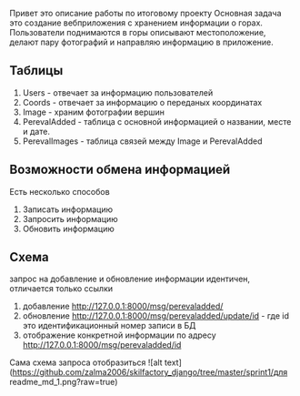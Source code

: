 Привет это описание работы по итоговому проекту
Основная задача это создание вебприложения с хранением информации о горах. 
Пользователи поднимаются в горы описывают местоположение, делают пару фотографий и направляю информацию
в приложение.
## Таблицы
1. Users - отвечает за информацию пользователей
2. Coords - отвечает за информацию о переданых координатах
3. Image - храним фотографии вершин
4. PerevalAdded - таблица с основной информацией о названии, месте и дате.
5. PerevalImages - таблица связей между Image и PerevalAdded

## Возможности обмена информацией
Есть несколько способов
1. Записать информацию
2. Запросить информацию 
3. Обновить информацию 

## Схема
запрос на добавление и обновление информации идентичен,
отличается только ссылки
1. добавление http://127.0.0.1:8000/msg/perevaladded/
2. обновление http://127.0.0.1:8000/msg/perevaladded/update/id - где
id это идентификационный номер записи в БД
3. отображение конкретной информации по адресу http://127.0.0.1:8000/msg/perevaladded/id 

Сама схема запроса отобразиться 
![alt text](https://github.com/zalma2006/skilfactory_django/tree/master/sprint1/для readme_md_1.png?raw=true)
